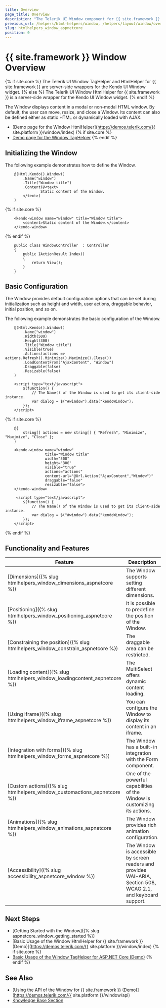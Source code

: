```yaml
---
title: Overview
page_title: Overview
description: "The Telerik UI Window component for {{ site.framework }} enables users to select multiple items, supports local and remote data binding, and provides templates for easier customization."
previous_url: /helpers/html-helpers/window, /helpers/layout/window/overview
slug: htmlhelpers_window_aspnetcore
position: 0
---
```


# {{ site.framework }} Window Overview

{% if site.core %}
The Telerik UI Window TagHelper and HtmlHelper for {{ site.framework }} are server-side wrappers for the Kendo UI Window widget.
{% else %}
The Telerik UI Window HtmlHelper for {{ site.framework }} is a server-side wrapper for the Kendo UI Window widget.
{% endif %}

The Window displays content in a modal or non-modal HTML window. By default, the user can move, resize, and close a Window. Its content can also be defined either as static HTML or dynamically loaded with AJAX.

* [Demo page for the Window HtmlHelper](https://demos.telerik.com/{{ site.platform }}/window/index)
{% if site.core %}
* [Demo page for the Window TagHelper](https://demos.telerik.com/aspnet-core/window/tag-helper)
{% endif %}

## Initializing the Window

The following example demonstrates how to define the Window.

```HtmlHelper
    @(Html.Kendo().Window()
        .Name("window")
        .Title("Window title")
        .Content(@<text>
                Static content of the Window.
        </text>)
    )
```
{% if site.core %}
```TagHelper
    <kendo-window name="window" title="Window title">
        <content>Static content of the Window.</content>
    </kendo-window>
```
{% endif %}
```Controller
    public class WindowController  : Controller
    {
        public IActionResult Index()
        {
            return View();
        }
    }
```

## Basic Configuration

The Window provides default configuration options that can be set during initialization such as height and width, user actions, draggable behavior, initial position, and so on.

The following example demonstrates the basic configuration of the Window.

```HtmlHelper
    @(Html.Kendo().Window()
        .Name("window")
        .Width(500)
        .Height(300)
        .Title("Window title")
        .Visible(true)
        .Actions(actions => actions.Refresh().Minimize().Maximize().Close())
        .LoadContentFrom("AjaxContent", "Window")
        .Draggable(false)
        .Resizable(false)
    )

    <script type="text/javascript">
        $(function() {
            // The Name() of the Window is used to get its client-side instance.
            var dialog = $("#window").data("kendoWindow");
        });
    </script>
```
{% if site.core %}
```TagHelper
    @{
        string[] actions = new string[] { "Refresh", "Minimize", "Maximize", "Close" };
    }

    <kendo-window name="window" 
                  title="Window title" 
                  width="500"
                  height="300"
                  visible="true"
                  actions="actions"
                  content-url="@Url.Action("AjaxContent","Window")"
                  draggable="false"
                  resizable="false">
    </kendo-window>

     <script type="text/javascript">
        $(function() {
            // The Name() of the Window is used to get its client-side instance.
            var dialog = $("#window").data("kendoWindow");
        });
    </script>
```
{% endif %}

## Functionality and Features

| Feature | Description |
|---------|-------------|
| [Dimensions]({% slug htmlhelpers_window_dimensions_aspnetcore %}) |The Window supports setting different dimensions.|
| [Positioning]({% slug htmlhelpers_window_positioning_aspnetcore %}) |It is possible to predefine the position of the Window.|
| [Constraining the position]({% slug htmlhelpers_window_constrain_aspnetcore %}) |The draggable area can be restricted.|
| [Loading content]({% slug htmlhelpers_window_loadingcontent_aspnetcore %}) |The MultiSelect offers dynamic content loading.|
| [Using iframe]({% slug htmlhelpers_window_iframe_aspnetcore %}) | You can configure the Window to display its content in an iframe.|
| [Integration with forms]({% slug htmlhelpers_window_forms_aspnetcore %}) |The Window has a built-in integration with the Form component.|
| [Custom actions]({% slug htmlhelpers_window_customactions_aspnetcore %}) |One of the powerful capabilities of the Window is customizing its actions.|
| [Animations]({% slug htmlhelpers_window_animations_aspnetcore %}) |The Window provides rich animation configuration.|
| [Accessibility]({% slug accessibility_aspnetcore_window %}) |The Window is accessible by screen readers and provides WAI-ARIA, Section 508, WCAG 2.1, and keyboard support.|

## Next Steps

* [Getting Started with the Window]({% slug aspnetcore_window_getting_started %})
* [Basic Usage of the Window HtmlHelper for {{ site.framework }} (Demo)](https://demos.telerik.com/{{ site.platform }}/window/index)
{% if site.core %}
* [Basic Usage of the Window TagHelper for ASP.NET Core (Demo)](https://demos.telerik.com/aspnet-core/window/tag-helper)
{% endif %}

## See Also

* [Using the API of the Window for {{ site.framework }} (Demo)](https://demos.telerik.com/{{ site.platform }}/window/api)
* [Knowledge Base Section](/knowledge-base)

